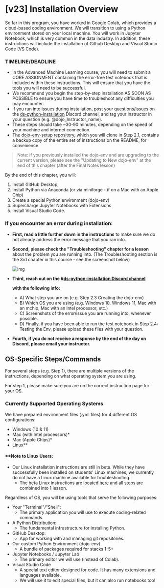 # [v23] Installation Overview

So far in this program, you have worked in Google Colab, which provides a cloud-based coding environment. We will transition to using a Python environment stored on your local machine. You will work in Jupyter Notebook, which is very common in the data industry. In addition, these instructions will include the installation of Github Desktop and Visual Studio Code (VS Code).

### TIMELINE/DEADLINE

- In the Advanced Machine Learning course, you will need to submit a CORE ASSIGNMENT containing the error-free test notebook that is included within these instructions. This will ensure that you have the tools you will need to be successful.
- We recommend you begin the step-by-step installation AS SOON AS POSSIBLE to ensure you have time to troubleshoot any difficulties you may encounter.
- If you run into issues during installation, post your questions/issues on the [ds-python-installation](https://discord.com/channels/738494436467539968/1099094868762042400) Discord channel, and tag your instructor in your question (e.g. @dojo_Instructor_name).
- These steps should take ~30-90 minutes, depending on the speed of your machine and internet connection.
- The [dojo-env-setup repository](https://github.com/coding-dojo-data-science/dojo-env-setup), which you will clone in  Step 2.1, contains a backup copy of the entire set of instructions on the README, for convenience.

> Note: if you previously installed the dojo-env and are upgrading to the current version, please see the "Updating to New dojo-env" at the end of this chapter (after the Final Notes lesson)

By the end of this chapter, you will:

1. Install GitHub Desktop,
2. Install Python via Anaconda (or via miniforge - if on a Mac with an Apple Chip)
3. Create a special Python environment (dojo-env)
4. Supercharge Jupyter Notebooks with Extensions
5. Install Visual Studio Code.



### If you encounter an error during installation:

- **First, read a little further down in the instructions** to make sure we do not already address the error message that you ran into.

- **Second, please check the "Troubleshooting" chapter for a lesson** about the problem you are running into. (The Troubleshooting section is the 3rd chapter in this course - see the screenshot below)

   

  ![img](https://assets.codingdojo.com/boomyeah2015/codingdojo/curriculum/content/chapter/1658334627__Troubleshooting-chapter.png)

- **Third, reach out on the \#[ds-python-installation Discord channel](https://discord.com/channels/738494436467539968/1099094868762042400)**

   **with the following info:**

  - A) What step you are on (e.g. Step 2.3 Creating the dojo-env)
  - B) Which OS you are using (e.g. Windows 10, Windows 11, Mac with an mchip, Mac with an Intel processor, etc.)
  - C) Screenshots of the error/issue you are running into, whenever possible.
  - D) Finally, if you have been able to run the test notebook in Step 2.4: Testing the Env, please upload these files with your question.

- **Fourth, if you do not receive a response by the end of the day on Discord, please email your instructor.**

## OS-Specific Steps/Commands

For several steps (e.g. Step 1), there are multiple versions of the instructions, depending on what operating system you are using.

For step 1, please make sure you are on the correct instruction page for your OS.

### Currently Supported Operating Systems

We have prepared environment files (.yml files) for 4 different OS configurations:
- Windows (10 & 11)
- Mac (with Intel processors)*
- Mac (Apple Chips)*
- Linux**

#### **Note to Linux Users:

- Our Linux installation instructions are still in beta. While they have successfully been installed on students' Linux machines, we currently do not have a Linux machine available for troubleshooting.
  - The beta Linux instructions are located [here](https://login.codingdojo.com/m/213/13909/99742) and all steps are combined into 1 lesson.

Regardless of OS, you will be using tools that serve the following purposes:

- Your "Terminal"/"Shell":
  - The primary application you will use to execute coding-related commands.
- A Python Distribution:
  - The fundamental infrastructure for installing Python.
- GitHub Desktop:
  - App for working with and managing git repositories.
- Our custom Python Environment (dojo-env)
  - A bundle of packages required for stacks 1-5+
- Jupyter Notebooks / Jupyter Lab
  - The primary editor we will use (instead of Colab).
- Visual Studio Code
  - A special text editor designed for code. It has many extensions and languages available.
  - We will use it to edit special files, but it can also run notebooks too!